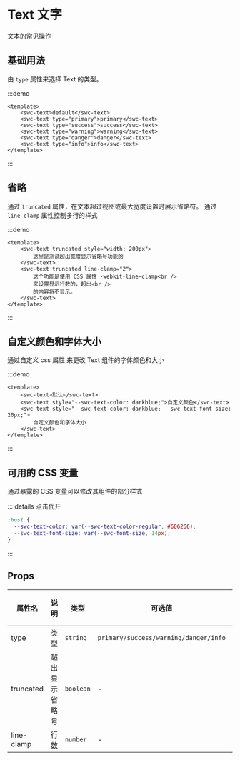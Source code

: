 # Text 文字

文本的常见操作

## 基础用法

由 `type` 属性来选择 Text 的类型。

:::demo
```vue
<template>
    <swc-text>default</swc-text>
    <swc-text type="primary">primary</swc-text>
    <swc-text type="success">success</swc-text>
    <swc-text type="warning">warning</swc-text>
    <swc-text type="danger">danger</swc-text>
    <swc-text type="info">info</swc-text>
</template>
```
:::

## 省略

通过 `truncated` 属性，在文本超过视图或最大宽度设置时展示省略符。 通过 `line-clamp` 属性控制多行的样式

:::demo
```vue
<template>
    <swc-text truncated style="width: 200px">
        这里是测试超出宽度显示省略号功能的
    </swc-text>
    <swc-text truncated line-clamp="2">
        这个功能是使用 CSS 属性 -webkit-line-clamp<br />
        来设置显示行数的，超出<br />
        的内容将不显示。
    </swc-text>
</template>
```
:::

## 自定义颜色和字体大小

通过自定义 css 属性 来更改 Text 组件的字体颜色和大小

:::demo
```vue
<template>
    <swc-text>默认</swc-text>
    <swc-text style="--swc-text-color: darkblue;">自定义颜色</swc-text>
    <swc-text style="--swc-text-color: darkblue; --swc-text-font-size: 20px;">
        自定义颜色和字体大小
    </swc-text>
</template>
```
:::

## 可用的 CSS 变量

通过暴露的 CSS 变量可以修改其组件的部分样式

::: details 点击代开

```css
:host {
  --swc-text-color: var(--swc-text-color-regular, #606266);
  --swc-text-font-size: var(--swc-font-size, 14px);
}
```

:::

## Props

| 属性名     | 说明           | 类型      | 可选值                                | 默认值 |
| ---------- | -------------- | --------- | ------------------------------------- | ------ |
| type       | 类型           | `string`  | `primary/success/warning/danger/info` | -      |
| truncated  | 超出显示省略号 | `boolean` | -                                     | -      |
| line-clamp | 行数           | `number`  | -                                     | -      |
